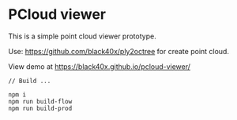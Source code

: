 # PCloud viewer

This is a simple point cloud viewer prototype.

Use: https://github.com/black40x/ply2octree for create point cloud.

View demo at https://black40x.github.io/pcloud-viewer/

```
// Build ...

npm i
npm run build-flow
npm run build-prod
```
